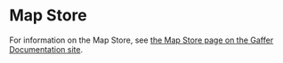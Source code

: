 # Map Store

For information on the Map Store, see [the Map Store page on the Gaffer Documentation site](https://gchq.github.io/gaffer-doc/latest/reference/stores-guide/map/).